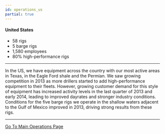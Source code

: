 ```yaml
---
id: operations_us
partial: true
---
```


#### United States

- 58 rigs 
- 5 barge rigs
- 1,580 employees 
- 80% high-performance rigs

---

In the US, we have equipment across the country with our most active areas in Texas, in the Eagle Ford shale and the Permian. We saw growing competition in 2013 as more drillers started to add high-performance equipment to their fleets. However, growing customer demand for this style of equipment has increased activity levels in the last quarter of 2013 and early 2014, leading to improved dayrates and stronger industry conditions. Conditions for the five barge rigs we operate in the shallow waters adjacent to the Gulf of Mexico improved in 2013, driving strong results from these rigs.

---

[Go To Main Operations Page]({{links.operations}})

